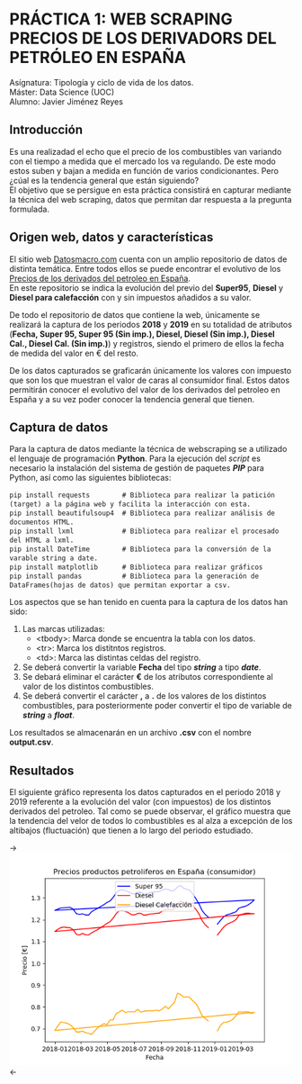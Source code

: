 # PRÁCTICA 1: WEB SCRAPING PRECIOS DE LOS DERIVADORS DEL PETRÓLEO EN ESPAÑA 
Asígnatura: Tipología y ciclo de vida de los datos.  
Máster: Data Science (UOC)  
Alumno: Javier Jiménez Reyes  

## Introducción  
Es una realizadad el echo que el precio de los combustibles van variando con el tiempo a medida que el mercado los va regulando. De este modo estos suben y bajan a medida en función de varios condicionantes. Pero ¿cúal es la tendencia general que están siguiendo?  
El objetivo que se persigue en esta práctica consistirá en capturar mediante la técnica del web scraping, datos que permitan dar respuesta a la pregunta formulada.  

## Origen web, datos y características  
El sitio web [Datosmacro.com](https://datosmacro.expansion.com/) cuenta con un amplio repositorio de datos de distinta temática. Entre todos ellos se puede encontrar el evolutivo de los [Precios de los derivados del petroleo en España](https://datosmacro.expansion.com/energia/precios-gasolina-diesel-calefaccion/espana).  
En este repositorio se indica la evolución del previo del **Super95**, **Diesel** y **Diesel para calefacción** con y sin impuestos añadidos a su valor. 

De todo el repositorio de datos que contiene la web, únicamente se realizará la captura de los periodos **2018** y **2019** en su totalidad de atributos (**Fecha, Super 95, Super 95 (Sin imp.), Diesel, Diesel (Sin imp.), Diesel Cal., Diesel Cal. (Sin imp.)**) y registros, siendo el primero de ellos la fecha de medida del valor en € del resto.   

De los datos capturados se graficarán únicamente los valores con impuesto que son los que muestran el valor de caras al consumidor final. Estos datos permitirán conocer el evolutivo del valor de los derivados del petroleo en España y a su vez poder conocer la tendencia general que tienen.

## Captura de datos 
Para la captura de datos mediante la técnica de webscraping se a utilizado el lenguaje de programación **Python**. Para la ejecución del *script* es necesario la instalación del sistema de gestión de paquetes **_PIP_** para Python, así como las siguientes bibliotecas:  
```
pip install requests        # Biblioteca para realizar la patición (target) a la página web y facilita la interacción con esta.
pip install beautifulsoup4  # Biblioteca para realizar análisis de documentos HTML.
pip install lxml            # Biblioteca para realizar el procesado del HTML a lxml.
pip install DateTime        # Biblioteca para la conversión de la varable string a date.
pip install matplotlib      # Biblioteca para realizar gráficos
pip install pandas          # Biblioteca para la generación de DataFrames(hojas de datos) que permitan exportar a csv.
```
Los aspectos que se han tenido en cuenta para la captura de los datos han sido:

1. Las marcas utilizadas: 
   -  \<tbody>\: Marca donde se encuentra la tabla con los datos.
   -  \<tr>\: Marca los distitntos registros.
   -  \<td>\: Marca las distintas celdas del registro.
2. Se deberá convertir la variable **Fecha** del tipo **_string_** a tipo **_date_**.
3. Se debará eliminar el carácter **€** de los atributos correspondiente al valor de los distintos combustibles. 
4. Se deberá convertir el carácter **,** a **.** de los valores de los distintos combustibles, para posteriormente poder convertir el      tipo de variable de **_string_** a **_float_**.

Los resultados se almacenarán en un archivo **.csv** con el nombre **output.csv**.  

## Resultados

El siguiente gráfico representa los datos capturados en el periodo 2018 y 2019 referente a la evolución del valor (con impuestos) de los distintos derivados del petroleo. Tal como se puede observar, el gráfico muestra que la tendencia del velor de todos lo combustibles es al alza a excepción de los altibajos (fluctuación) que tienen a lo largo del periodo estudiado.


->![Image description](https://github.com/JJReyes91/WebScraping_PR1/blob/master/con%20impuestos.png)<-

